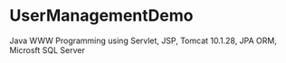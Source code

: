# UserManagementDemo

Java WWW Programming using Servlet, JSP, Tomcat 10.1.28, JPA ORM, Microsft SQL Server
